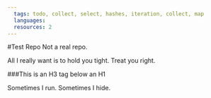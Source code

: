 ```yaml
---
  tags: todo, collect, select, hashes, iteration, collect, map
  languages:
  resources: 2
---
```


#Test Repo
Not a real repo.

All I really want is to hold you tight.  Treat you right.

###This is an H3 tag below an H1

Sometimes I run.  Sometimes I hide.
